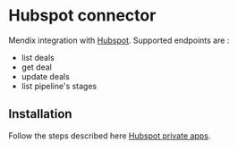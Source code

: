 # Hubspot connector

Mendix integration with [Hubspot](https://hubspot.com/). Supported endpoints are :
* list deals
* get deal
* update deals
* list pipeline's stages

## Installation

Follow the steps described here [Hubspot private apps](https://developers.hubspot.com/docs/api/private-apps).
